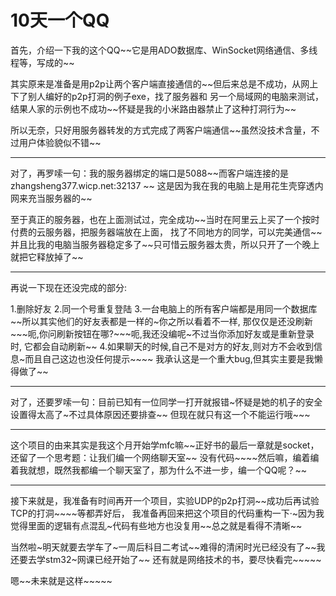 # 10天一个QQ
<p>    首先，介绍一下我的这个QQ~~它是用ADO数据库、WinSocket网络通信、多线程等，写成的~~</p>

<p>    其实原来是准备是用p2p让两个客户端直接通信的~~但后来总是不成功，从网上下了别人编好的p2p打洞的例子exe，找了服务器和
另一个局域网的电脑来测试，结果人家的示例也不成功~~怀疑是我的小米路由器禁止了这种打洞行为~~</p>
    
<p>    所以无奈，只好用服务器转发的方式完成了两客户端通信~~虽然没技术含量，不过用户体验貌似不错~~</p>

---------------------------------------------------------------------------------------------------------------------------------

<p>    对了，再罗嗦一句：我的服务器绑定的端口是5088~~而客户端连接的是 zhangsheng377.wicp.net:32137 ~~
这是因为我在我的电脑上是用花生壳穿透内网来充当服务器的~~</p>

<p>    至于真正的服务器，也在上面测试过，完全成功~~当时在阿里云上买了一个按时付费的云服务器，把服务器端放在上面，
找了不同地方的同学，可以完美通信~~并且比我的电脑当服务器稳定多了~~只可惜云服务器太贵，所以只开了一个晚上就把它释放掉了~~</p>

---------------------------------------------------------------------------------------------------------------------------------

<p>    再说一下现在还没完成的部分:</p>
            1.删除好友
            2.同一个号重复登陆
            3.一台电脑上的所有客户端都是用同一个数据库~~所以其实他们的好友表都是一样的~你之所以看着不一样,
                那仅仅是还没刷新~~~呃,你问刷新按钮在哪?~~~呃,我还没编呢~不过当你添加好友或是重新登录时,
                它都会自动刷新~~
            4.如果聊天的时候,自己不是对方的好友,则对方不会收到信息~而且自己这边也没任何提示~~~~
                我承认这是一个重大bug,但其实主要是我懒得做了~~

---------------------------------------------------------------------------------------------------------------------------------

<p>    对了，还要罗嗦一句：目前已知有一位同学一打开就报错~怀疑是她的机子的安全设置得太高了~不过具体原因还要排查~~
但现在就只有这一个不能运行哦~~~</p>

---------------------------------------------------------------------------------------------------------------------------------

<p>    这个项目的由来其实是我这个月开始学mfc嘛~~正好书的最后一章就是socket，还留了一个思考题：让我们编一个网络聊天室~~
没有代码~~~~然后嘛，编着编着我就想，既然我都编一个聊天室了，那为什么不进一步，编一个QQ呢？~~</p>

---------------------------------------------------------------------------------------------------------------------------------

<p>    接下来就是，我准备有时间再开一个项目，实验UDP的p2p打洞~~成功后再试验TCP的打洞~~~~等都弄好后，
我准备再回来把这个项目的代码重构一下·~因为我觉得里面的逻辑有点混乱~代码有些地方也没复用~~总之就是看得不清晰~~</p>
    
<p>    当然啦~明天就要去学车了~一周后科目二考试~~难得的清闲时光已经没有了~~我还要去学stm32~网课已经开始了~~
还有就是网络技术的书，要尽快看完~~~~~</p>
    
<p>    嗯~~未来就是这样~~~~~</p>
